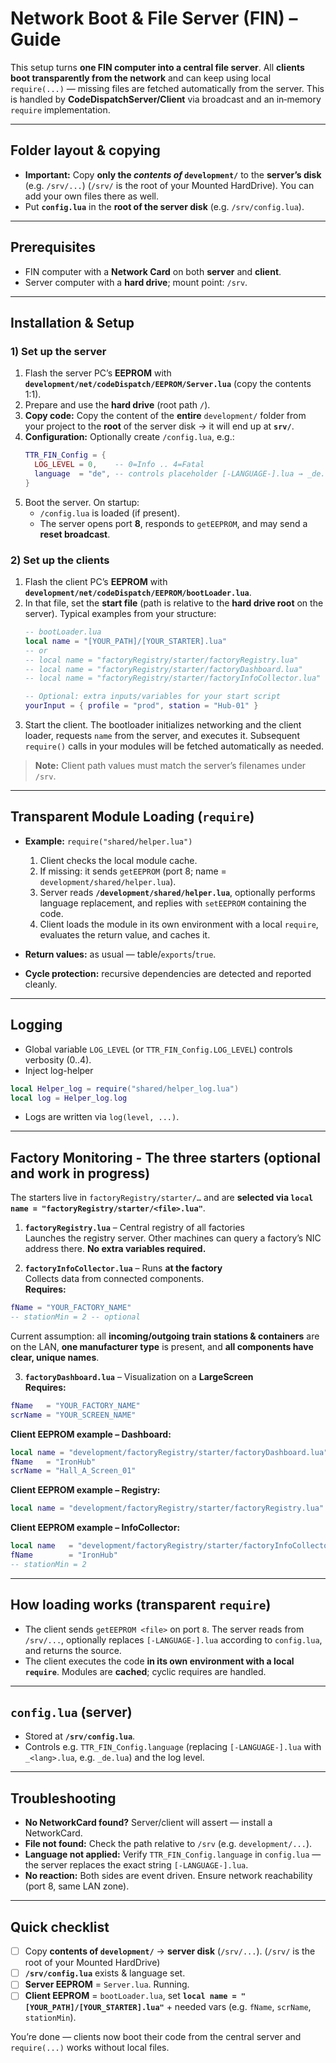 # Network Boot & File Server (FIN) – Guide

This setup turns **one FIN computer into a central file server**. All **clients boot transparently from the network** and can keep using local `require(...)` — missing files are fetched automatically from the server. This is handled by **CodeDispatchServer/Client** via broadcast and an in‑memory `require` implementation.

---

## Folder layout & copying

- **Important:** Copy **only the *contents of* `development/`** to the **server’s disk** (e.g. `/srv/...`) (`/srv/` is the root of your Mounted HardDrive). You can add your own files there as well.
- Put **`config.lua`** in the **root of the server disk** (e.g. `/srv/config.lua`).

---
## Prerequisites

* FIN computer with a **Network Card** on both **server** and **client**.
* Server computer with a **hard drive**; mount point: `/srv`.

---

## Installation & Setup

### 1) Set up the server

1. Flash the server PC’s **EEPROM** with **`development/net/codeDispatch/EEPROM/Server.lua`** (copy the contents 1:1).
2. Prepare and use the **hard drive** (root path `/`).
3. **Copy code:** Copy the content of the **entire** `development/` folder from your project to the **root** of the server disk → it will end up at **`srv/`**.
4. **Configuration:** Optionally create `/config.lua`, e.g.:
   ```lua
   TTR_FIN_Config = {
     LOG_LEVEL = 0,    -- 0=Info .. 4=Fatal
     language  = "de", -- controls placeholder [-LANGUAGE-].lua → _de.lua
   }
   ```
5. Boot the server. On startup:
   * `/config.lua` is loaded (if present).
   * The server opens port **8**, responds to `getEEPROM`, and may send a **reset broadcast**.

### 2) Set up the clients

1. Flash the client PC’s **EEPROM** with **`development/net/codeDispatch/EEPROM/bootLoader.lua`**.
2. In that file, set the **start file** (path is relative to the **hard drive root** on the server). Typical examples from your structure:
   ```lua
   -- bootLoader.lua
   local name = "[YOUR_PATH]/[YOUR_STARTER].lua"
   -- or
   -- local name = "factoryRegistry/starter/factoryRegistry.lua"
   -- local name = "factoryRegistry/starter/factoryDashboard.lua"
   -- local name = "factoryRegistry/starter/factoryInfoCollector.lua"

   -- Optional: extra inputs/variables for your start script
   yourInput = { profile = "prod", station = "Hub-01" }
   ```
3. Start the client. The bootloader initializes networking and the client loader, requests `name` from the server, and executes it. Subsequent `require()` calls in your modules will be fetched automatically as needed.

> **Note:** Client path values must match the server’s filenames under `/srv`.

---

## Transparent Module Loading (`require`)

* **Example:** `require("shared/helper.lua")`

  1. Client checks the local module cache.
  2. If missing: it sends `getEEPROM` (port 8; name = `development/shared/helper.lua`).
  3. Server reads **`/development/shared/helper.lua`**, optionally performs language replacement, and replies with `setEEPROM` containing the code.
  4. Client loads the module in its own environment with a local `require`, evaluates the return value, and caches it.
* **Return values:** as usual — table/`exports`/`true`.
* **Cycle protection:** recursive dependencies are detected and reported cleanly.

---

## Logging

* Global variable `LOG_LEVEL` (or `TTR_FIN_Config.LOG_LEVEL`) controls verbosity (0..4).
* Inject log-helper 
```lua
local Helper_log = require("shared/helper_log.lua")
local log = Helper_log.log
```
* Logs are written via `log(level, ...)`.

---

## Factory Monitoring - The three starters (optional and work in progress)

The starters live in `factoryRegistry/starter/…` and are **selected via `local name = "factoryRegistry/starter/<file>.lua"`**.

1. **`factoryRegistry.lua`** – Central registry of all factories  
   Launches the registry server. Other machines can query a factory’s NIC address there. **No extra variables required.**

2. **`factoryInfoCollector.lua`** – Runs **at the factory**  
   Collects data from connected components.  
   **Requires:**
```lua
fName = "YOUR_FACTORY_NAME"
-- stationMin = 2 -- optional
```
   Current assumption: all **incoming/outgoing train stations & containers** are on the LAN, **one manufacturer type** is present, and **all components have clear, unique names**.

3. **`factoryDashboard.lua`** – Visualization on a **LargeScreen**  
   **Requires:**
```lua
fName   = "YOUR_FACTORY_NAME"
scrName = "YOUR_SCREEN_NAME"
```

**Client EEPROM example – Dashboard:**
```lua
local name = "development/factoryRegistry/starter/factoryDashboard.lua"
fName   = "IronHub"
scrName = "Hall_A_Screen_01"
```

**Client EEPROM example – Registry:**
```lua
local name = "development/factoryRegistry/starter/factoryRegistry.lua"
```

**Client EEPROM example – InfoCollector:**
```lua
local name   = "development/factoryRegistry/starter/factoryInfoCollector.lua"
fName        = "IronHub"
-- stationMin = 2
```

---

## How loading works (transparent `require`)

- The client sends `getEEPROM <file>` on port `8`. The server reads from `/srv/...`, optionally replaces `[-LANGUAGE-].lua` according to `config.lua`, and returns the source.
- The client executes the code **in its own environment with a local `require`**. Modules are **cached**; cyclic requires are handled.

---

## `config.lua` (server)

- Stored at **`/srv/config.lua`**.
- Controls e.g. `TTR_FIN_Config.language` (replacing `[-LANGUAGE-].lua` with `_<lang>.lua`, e.g. `_de.lua`) and the log level.

---

## Troubleshooting

- **No NetworkCard found?** Server/client will assert — install a NetworkCard.
- **File not found:** Check the path relative to `/srv` (e.g. `development/...`).
- **Language not applied:** Verify `TTR_FIN_Config.language` in `config.lua` — the server replaces the exact string `[-LANGUAGE-].lua`.
- **No reaction:** Both sides are event driven. Ensure network reachability (port 8, same LAN zone).

---

## Quick checklist

- [ ] Copy **contents of `development/`** → **server disk** (`/srv/...`).  (`/srv/` is the root of your Mounted HardDrive)
- [ ] **`/srv/config.lua`** exists & language set.
- [ ] **Server EEPROM** = `Server.lua`. Running.
- [ ] **Client EEPROM** = `bootLoader.lua`, set **`local name = "[YOUR_PATH]/[YOUR_STARTER].lua"`** + needed vars (e.g. `fName`, `scrName`, `stationMin`).

You’re done — clients now boot their code from the central server and `require(...)` works without local files.
